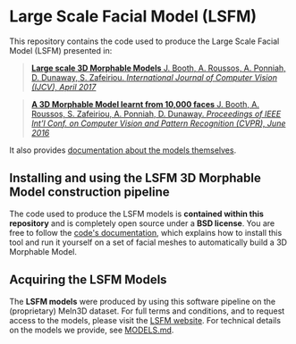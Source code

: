 # Large Scale Facial Model (LSFM)

This repository contains the code used to produce the Large Scale Facial Model (LSFM) presented in:

> [**Large scale 3D Morphable Models**
J. Booth, A. Roussos, A. Ponniah, D. Dunaway, S. Zafeiriou.
*International Journal of Computer Vision (IJCV), April 2017*](https://link.springer.com/article/10.1007/s11263-017-1009-7)

> [**A 3D Morphable Model learnt from 10,000 faces**
J. Booth, A. Roussos, S. Zafeiriou, A. Ponniah, D. Dunaway.
*Proceedings of IEEE Int’l Conf. on Computer Vision and Pattern Recognition (CVPR), June 2016*](http://ibug.doc.ic.ac.uk/media/uploads/documents/0002.pdf)

It also provides [documentation about the models themselves](./MODELS.md).

## Installing and using the LSFM 3D Morphable Model construction pipeline

The code used to produce the LSFM models is **contained within this repository** and is completely open source under a **BSD license**. You are free to follow the [code's documentation](./CODE.md), which explains how to install this tool and run it yourself on a set of facial meshes to automatically build a 3D Morphable Model.

## Acquiring the LSFM Models

The **LSFM models** were produced by using this software pipeline on the (proprietary) MeIn3D dataset. For full terms and conditions, and to request access to the models, please visit the [LSFM website](http://ibug.doc.ic.ac.uk/resources/lsfm/). For technical details on the models we provide, see [MODELS.md](./MODELS.md).
